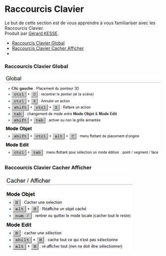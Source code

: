 # Raccourcis Clavier

Le but de cette section est de vous apprendre à vous familiariser avec les Raccourcis Clavier.  
Produit par 
[Gérard KESSE](https://github.com/gkesse/ "https://github.com/gkesse").

* [Raccourcis Clavier Global](#ouvrir-le-menu-des-préférences "Raccourcis Clavier Global") 
* [Raccourcis Clavier Cacher Afficher](#menu-interface "Raccourcis Clavier Cacher Afficher") 
* [](# "") 

### Raccourcis Clavier Global

![Image](https://raw.githubusercontent.com/gkesse/ReadyBlender/master/Notion/img/Raccourcis_Clavier_Global.png)

### Raccourcis Clavier Cacher Afficher

![Image](https://raw.githubusercontent.com/gkesse/ReadyBlender/master/Notion/img/Raccourcis_Clavier_Cacher_Afficher.png)
